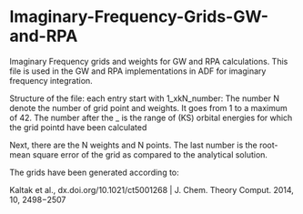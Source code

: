 # Imaginary-Frequency-Grids-GW-and-RPA

Imaginary Frequency grids and weights for GW and RPA calculations. 
This file is used in the GW and RPA implementations in ADF for imaginary frequency integration.

Structure of the file:
each entry start with 1_xkN_number: The number N denote the number of grid point and weights. 
It goes from 1 to a maximum of 42.
The number after the _ is the range of (KS) orbital energies for which the grid pointd have been calculated 

Next, there are the N weights and N points.
The last number is the root-mean square error of the grid as compared to the analytical solution. 

The grids have been generated according to:

Kaltak et al., dx.doi.org/10.1021/ct5001268 | J. Chem. Theory Comput. 2014, 10, 2498−2507

